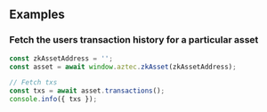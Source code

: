 ## Examples

### Fetch the users transaction history for a particular asset 

```js
const zkAssetAddress = '';
const asset = await window.aztec.zkAsset(zkAssetAddress);

// Fetch txs 
const txs = await asset.transactions();
console.info({ txs });
```

